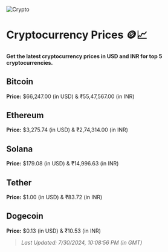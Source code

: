 
![Crypto](https://www.techguide.com.au/wp-content/uploads/2020/11/crypto3.jpeg)

# Cryptocurrency Prices 🪙📈

#### Get the latest cryptocurrency prices in USD and INR for top 5 cryptocurrencies.

## Bitcoin

**Price:** $66,247.00 (in USD) & ₹55,47,567.00 (in INR)

## Ethereum

**Price:** $3,275.74 (in USD) & ₹2,74,314.00 (in INR)

## Solana

**Price:** $179.08 (in USD) & ₹14,996.63 (in INR)

## Tether

**Price:** $1.00 (in USD) & ₹83.72 (in INR)

## Dogecoin

**Price:** $0.13 (in USD) & ₹10.53 (in INR)

> _Last Updated: 7/30/2024, 10:08:56 PM (in GMT)_
